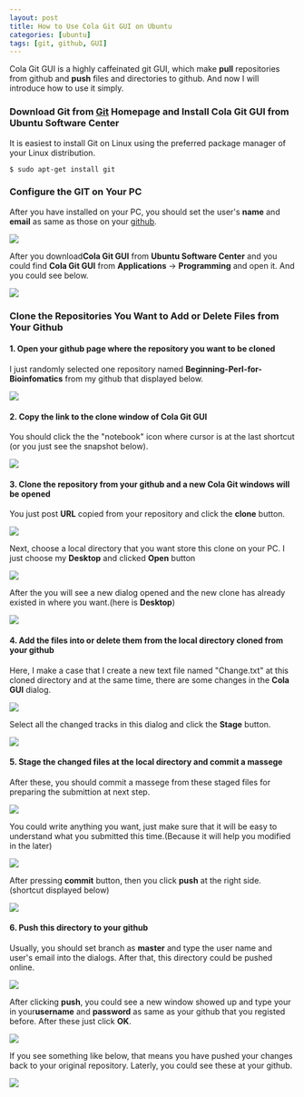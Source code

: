 ```yaml
---
layout: post
title: How to Use Cola Git GUI on Ubuntu
categories: [ubuntu]
tags: [git, github, GUI]
---
```


Cola Git GUI is a highly caffeinated git GUI, which make **pull** repositories from github and **push** files and directories to github. And now I will introduce how to use it simply.

### Download Git from [Git](http://git-scm.com/download) Homepage and Install **Cola Git GUI** from **Ubuntu Software Center**

It is easiest to install Git on Linux using the preferred package manager of your Linux distribution.

```
$ sudo apt-get install git
```
### Configure the GIT on Your PC

After you have installed on your PC, you should set the user's **name** and **email** as same as those on your [github](https://github.com).

![](http://i.imgur.com/YszI0vW.png)

After you download**Cola Git GUI** from **Ubuntu Software Center** and you could find **Cola Git GUI** from **Applications** -> **Programming** and open it. And you could see below.

![](http://i.imgur.com/XE09q4E.png)

### Clone the Repositories You Want to Add or Delete Files from Your Github

#### 1. Open your github page where the repository you want to be cloned

I just randomly selected one repository named **Beginning-Perl-for-Bioinfomatics** from my github that displayed below.

![](http://i.imgur.com/afnl3XO.png)

#### 2. Copy the link to the clone window of Cola Git GUI

You should click the the "notebook" icon where cursor is at the last shortcut (or you just see the snapshot below).

![](http://i.imgur.com/IHkIF5M.png)

#### 3. Clone the repository from your github and a new Cola Git windows will be opened

You just post **URL** copied from your repository and click the **clone** button.

![](http://i.imgur.com/ltoYvdz.png)

Next, choose a local directory that you want store this clone on your PC. I just choose my **Desktop** and clicked **Open** button

![](http://i.imgur.com/cpma5rC.png)

After the you will see a new dialog opened and the new clone has already existed in where you want.(here is **Desktop**)

![](http://i.imgur.com/gppFkjB.png)

#### 4. Add the files into or delete them from the local directory cloned from your github

Here, I make a case that I create a new text file named "Change.txt" at this cloned directory and at the same time, there are some changes in the **Cola GUI** dialog.

![](http://i.imgur.com/zmvqgrO.png)

Select all the changed tracks in this dialog and click the **Stage** button.

![](http://i.imgur.com/zmvqgrO.png)

#### 5. Stage the changed files at the local directory and commit a massege

After these, you should commit a massege from these staged files for preparing the submittion at next step.

![](http://i.imgur.com/iks63Uc.png)

You could write anything you want, just make sure that it will be easy to understand what you submitted this time.(Because it will help you modified in the later)

![](http://i.imgur.com/FBxW17V.png)

After pressing **commit** button, then you click **push** at the right side. (shortcut displayed below)

![](http://i.imgur.com/t0XdUis.png)

#### 6. Push this directory to your github 

Usually, you should set branch as **master** and type the user name and user's email into the dialogs. After that, this directory could be pushed online.

![](http://i.imgur.com/Ncaac3I.png)

After clicking **push**, you could see a new window showed up and type your in your**username** and **password** as same as your github that you registed before. After these just click **OK**.

![](http://i.imgur.com/B6s7VEs.png)

If you see something like below, that means you have pushed your changes back to your original repository. Laterly, you could see these at your github. 

![](http://i.imgur.com/4mbmW49.png)



